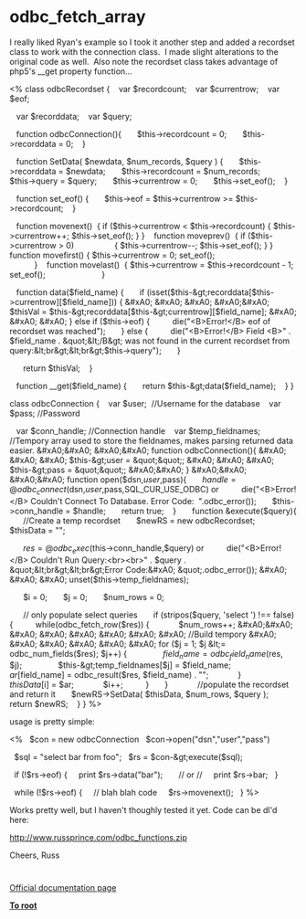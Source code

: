 # odbc_fetch_array





I really liked Ryan&apos;s example so I took it another step and added a recordset class to work with the connection class.&#xA0; I made slight alterations to the original code as well.&#xA0; Also note the recordset class takes advantage of php5&apos;s __get property function...

&lt;%
class odbcRecordset {
&#xA0;&#xA0; var $recordcount;
&#xA0;&#xA0; var $currentrow;
&#xA0;&#xA0; var $eof;

&#xA0;&#xA0; var $recorddata;
&#xA0;&#xA0; var $query;

&#xA0;&#xA0; function odbcConnection(){
&#xA0; &#xA0; &#xA0; $this-&gt;recordcount = 0;
&#xA0; &#xA0; &#xA0; $this-&gt;recorddata = 0;
&#xA0;&#xA0; }

&#xA0;&#xA0; function SetData( $newdata, $num_records, $query ) {
&#xA0; &#xA0; &#xA0; $this-&gt;recorddata = $newdata;
&#xA0; &#xA0; &#xA0; $this-&gt;recordcount = $num_records;
&#xA0; &#xA0; &#xA0; $this-&gt;query = $query;
&#xA0; &#xA0; &#xA0; $this-&gt;currentrow = 0;
&#xA0; &#xA0; &#xA0; $this-&gt;set_eof();
&#xA0;&#xA0; }

&#xA0;&#xA0; function set_eof() {
&#xA0; &#xA0; &#xA0; $this-&gt;eof = $this-&gt;currentrow &gt;= $this-&gt;recordcount;
&#xA0;&#xA0; }

&#xA0;&#xA0; function movenext()&#xA0; { if ($this-&gt;currentrow &lt; $this-&gt;recordcount) { $this-&gt;currentrow++; $this-&gt;set_eof(); } }
&#xA0;&#xA0; function moveprev()&#xA0; { if ($this-&gt;currentrow &gt; 0)&#xA0; &#xA0; &#xA0; &#xA0; &#xA0; &#xA0; &#xA0; &#xA0; &#xA0; { $this-&gt;currentrow--; $this-&gt;set_eof(); } }
&#xA0;&#xA0; function movefirst() { $this-&gt;currentrow = 0; set_eof();&#xA0; &#xA0; &#xA0; &#xA0; &#xA0; &#xA0; &#xA0; &#xA0; &#xA0; &#xA0; &#xA0; &#xA0; &#xA0; &#xA0; &#xA0; &#xA0; &#xA0; &#xA0; &#xA0; &#xA0; &#xA0; &#xA0; &#xA0;&#xA0; }
&#xA0;&#xA0; function movelast()&#xA0; { $this-&gt;currentrow = $this-&gt;recordcount - 1;&#xA0; set_eof();&#xA0; &#xA0; &#xA0; &#xA0; &#xA0; &#xA0; &#xA0; &#xA0; &#xA0; &#xA0; &#xA0; &#xA0;&#xA0; }

&#xA0;&#xA0; function data($field_name) {
&#xA0; &#xA0; &#xA0; if (isset($this-&gt;recorddata[$this-&gt;currentrow][$field_name])) {
&#xA0; &#xA0; &#xA0; &#xA0;&#xA0; $thisVal = $this-&gt;recorddata[$this-&gt;currentrow][$field_name];
&#xA0; &#xA0; &#xA0; } else if ($this-&gt;eof) {
&#xA0; &#xA0; &#xA0; &#xA0;&#xA0; die(&quot;&lt;B&gt;Error!&lt;/B&gt; eof of recordset was reached&quot;);
&#xA0; &#xA0; &#xA0; } else {
&#xA0; &#xA0; &#xA0; &#xA0;&#xA0; die(&quot;&lt;B&gt;Error!&lt;/B&gt; Field &lt;B&gt;&quot; . $field_name . &quot;&lt;/B&gt; was not found in the current recordset from query:&lt;br&gt;&lt;br&gt;$this-&gt;query&quot;);
&#xA0; &#xA0; &#xA0; }

&#xA0; &#xA0; &#xA0; return $thisVal;
&#xA0;&#xA0; } 

&#xA0;&#xA0; function __get($field_name) {
&#xA0; &#xA0; &#xA0; return $this-&gt;data($field_name);
&#xA0;&#xA0; } 
}

class odbcConnection {
&#xA0;&#xA0; var $user;&#xA0; //Username for the database
&#xA0;&#xA0; var $pass; //Password

&#xA0;&#xA0; var $conn_handle; //Connection handle
&#xA0;&#xA0; var $temp_fieldnames; //Tempory array used to store the fieldnames, makes parsing returned data easier.
&#xA0;&#xA0; 
&#xA0;&#xA0; function odbcConnection(){
&#xA0; &#xA0; &#xA0; $this-&gt;user = &quot;&quot;;
&#xA0; &#xA0; &#xA0; $this-&gt;pass = &quot;&quot;;
&#xA0;&#xA0; }
&#xA0;&#xA0; 
&#xA0;&#xA0; function open($dsn,$user,$pass){
&#xA0; &#xA0; &#xA0; $handle = @odbc_connect($dsn,$user,$pass,SQL_CUR_USE_ODBC) or
&#xA0; &#xA0; &#xA0; &#xA0;&#xA0; die(&quot;&lt;B&gt;Error!&lt;/B&gt; Couldn&apos;t Connect To Database. Error Code:&#xA0; &quot;.odbc_error());
&#xA0; &#xA0; &#xA0; $this-&gt;conn_handle = $handle;
&#xA0; &#xA0; &#xA0; return true;
&#xA0;&#xA0; }
&#xA0;&#xA0; 
&#xA0;&#xA0; function &amp;execute($query){
&#xA0; &#xA0; &#xA0; //Create a temp recordset
&#xA0; &#xA0; &#xA0; $newRS = new odbcRecordset;
&#xA0; &#xA0; &#xA0; $thisData = &quot;&quot;;

&#xA0; &#xA0; &#xA0; $res = @odbc_exec($this-&gt;conn_handle,$query) or
&#xA0; &#xA0; &#xA0; &#xA0;&#xA0; die(&quot;&lt;B&gt;Error!&lt;/B&gt; Couldn&apos;t Run Query:&lt;br&gt;&lt;br&gt;&quot; . $query . &quot;&lt;br&gt;&lt;br&gt;Error Code:&#xA0; &quot;.odbc_error());
&#xA0; &#xA0; &#xA0; unset($this-&gt;temp_fieldnames);

&#xA0; &#xA0; &#xA0; $i = 0;
&#xA0; &#xA0; &#xA0; $j = 0;
&#xA0; &#xA0; &#xA0; $num_rows = 0;

&#xA0; &#xA0; &#xA0; // only populate select queries
&#xA0; &#xA0; &#xA0; if (stripos($query, &apos;select &apos;) !== false) {
&#xA0; &#xA0; &#xA0; &#xA0;&#xA0; while(odbc_fetch_row($res)) {
&#xA0; &#xA0; &#xA0; &#xA0; &#xA0; &#xA0; $num_rows++;
&#xA0;&#xA0; 
&#xA0; &#xA0; &#xA0; &#xA0; &#xA0; &#xA0; //Build tempory
&#xA0; &#xA0; &#xA0; &#xA0; &#xA0; &#xA0; for ($j = 1; $j &lt;= odbc_num_fields($res); $j++) {
&#xA0; &#xA0; &#xA0; &#xA0; &#xA0; &#xA0; &#xA0;&#xA0; $field_name = odbc_field_name($res, $j);
&#xA0; &#xA0; &#xA0; &#xA0; &#xA0; &#xA0; &#xA0;&#xA0; $this-&gt;temp_fieldnames[$j] = $field_name;
&#xA0; &#xA0; &#xA0; &#xA0; &#xA0; &#xA0; &#xA0;&#xA0; $ar[$field_name] = odbc_result($res, $field_name) . &quot;&quot;;
&#xA0; &#xA0; &#xA0; &#xA0; &#xA0; &#xA0; }
&#xA0;&#xA0; 
&#xA0; &#xA0; &#xA0; &#xA0; &#xA0; &#xA0; $thisData[$i] = $ar;
&#xA0; &#xA0; &#xA0; &#xA0; &#xA0; &#xA0; $i++;
&#xA0; &#xA0; &#xA0; &#xA0;&#xA0; }
&#xA0; &#xA0; &#xA0; }
&#xA0; &#xA0; &#xA0; 
&#xA0; &#xA0; &#xA0; //populate the recordset and return it
&#xA0; &#xA0; &#xA0; $newRS-&gt;SetData( $thisData, $num_rows, $query );
&#xA0; &#xA0; &#xA0; return $newRS;
&#xA0;&#xA0; }
}
%&gt;

usage is pretty simple:

&lt;%
&#xA0; $con = new odbcConnection
&#xA0; $con-&gt;open(&quot;dsn&quot;,&quot;user&quot;,&quot;pass&quot;)

&#xA0; $sql = &quot;select bar from foo&quot;;
&#xA0; $rs = $con-&gt;execute($sql);

&#xA0; if (!$rs-&gt;eof) {
&#xA0; &#xA0; print $rs-&gt;data(&quot;bar&quot;);
&#xA0; &#xA0; &#xA0; // or //
&#xA0; &#xA0; print $rs-&gt;bar;
&#xA0; }

&#xA0; while (!$rs-&gt;eof) {
&#xA0; &#xA0; // blah blah code
&#xA0; &#xA0; $rs-&gt;movenext();
&#xA0; }
%&gt;

Works pretty well, but I haven&apos;t thoughly tested it yet.
Code can be dl&apos;d here:

http://www.russprince.com/odbc_functions.zip

Cheers,
Russ

  

#

[Official documentation page](https://www.php.net/manual/en/function.odbc-fetch-array.php)

**[To root](/README.md)**